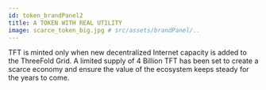 ```yaml
---
id: token_brandPanel2
title: A TOKEN WITH REAL UTILITY
image: scarce_token_big.jpg # src/assets/brandPanel/..
---
```

TFT is minted only when new decentralized Internet capacity is added to the ThreeFold Grid. A limited supply of 4 Billion TFT has been set to create a scarce economy and ensure the value of the ecosystem keeps steady for the years to come.